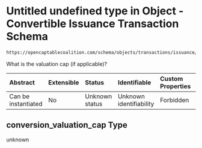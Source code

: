 # Untitled undefined type in Object - Convertible Issuance Transaction Schema

```txt
https://opencaptablecoalition.com/schema/objects/transactions/issuance/convertible_issuance#/properties/conversion_valuation_cap
```

What is the valuation cap (if applicable)?

| Abstract            | Extensible | Status         | Identifiable            | Custom Properties | Additional Properties | Access Restrictions | Defined In                                                                                                                            |
| :------------------ | :--------- | :------------- | :---------------------- | :---------------- | :-------------------- | :------------------ | :------------------------------------------------------------------------------------------------------------------------------------ |
| Can be instantiated | No         | Unknown status | Unknown identifiability | Forbidden         | Allowed               | none                | [ConvertibleIssuance.schema.json*](../../schema/objects/transactions/issuance/ConvertibleIssuance.schema.json "open original schema") |

## conversion_valuation_cap Type

unknown
